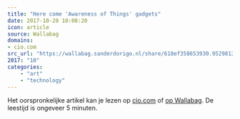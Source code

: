 ```yaml
---
title: "Here come 'Awareness of Things' gadgets"
date: 2017-10-20 10:08:20
icon: article
source: Wallabag
domains:
- cio.com
src_url: "https://wallabag.sanderdorigo.nl/share/618ef358653930.95298128"
2017: "10"
categories:
    - "art"
    - "technology"
---
```

Het oorspronkelijke artikel kan je lezen op [cio.com](https://www.cio.com/article/3115778/internet-of-things/here-come-awareness-of-things-gadgets.html) of [op Wallabag](https://wallabag.sanderdorigo.nl/share/618ef358653930.95298128). De leestijd is ongeveer 5 minuten.